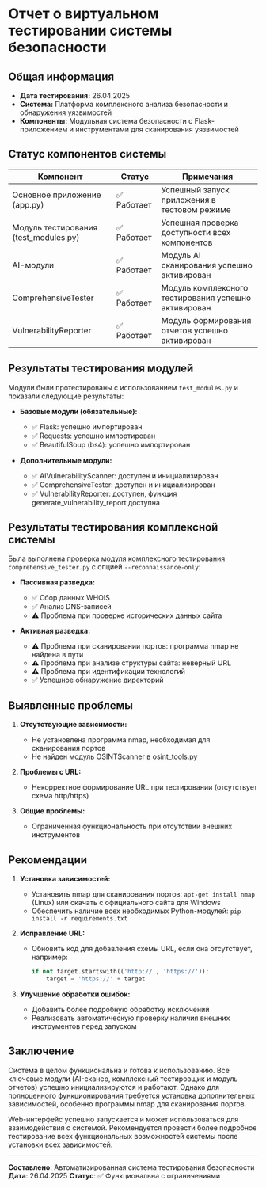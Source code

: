 # Отчет о виртуальном тестировании системы безопасности

## Общая информация
- **Дата тестирования:** 26.04.2025
- **Система:** Платформа комплексного анализа безопасности и обнаружения уязвимостей
- **Компоненты:** Модульная система безопасности с Flask-приложением и инструментами для сканирования уязвимостей

## Статус компонентов системы

| Компонент | Статус | Примечания |
|-----------|--------|------------|
| Основное приложение (app.py) | ✅ Работает | Успешный запуск приложения в тестовом режиме |
| Модуль тестирования (test_modules.py) | ✅ Работает | Успешная проверка доступности всех компонентов |
| AI-модули | ✅ Работает | Модуль AI сканирования успешно активирован |
| ComprehensiveTester | ✅ Работает | Модуль комплексного тестирования успешно активирован |
| VulnerabilityReporter | ✅ Работает | Модуль формирования отчетов успешно активирован |

## Результаты тестирования модулей

Модули были протестированы с использованием `test_modules.py` и показали следующие результаты:

- **Базовые модули (обязательные):**
  - ✅ Flask: успешно импортирован
  - ✅ Requests: успешно импортирован
  - ✅ BeautifulSoup (bs4): успешно импортирован

- **Дополнительные модули:**
  - ✅ AIVulnerabilityScanner: доступен и инициализирован
  - ✅ ComprehensiveTester: доступен и инициализирован
  - ✅ VulnerabilityReporter: доступен, функция generate_vulnerability_report доступна

## Результаты тестирования комплексной системы

Была выполнена проверка модуля комплексного тестирования `comprehensive_tester.py` с опцией `--reconnaissance-only`:

- **Пассивная разведка:**
  - ✅ Сбор данных WHOIS
  - ✅ Анализ DNS-записей
  - ⚠️ Проблема при проверке исторических данных сайта

- **Активная разведка:**
  - ⚠️ Проблема при сканировании портов: программа nmap не найдена в пути
  - ⚠️ Проблема при анализе структуры сайта: неверный URL
  - ⚠️ Проблема при идентификации технологий
  - ✅ Успешное обнаружение директорий

## Выявленные проблемы

1. **Отсутствующие зависимости:**
   - Не установлена программа nmap, необходимая для сканирования портов
   - Не найден модуль OSINTScanner в osint_tools.py

2. **Проблемы с URL:**
   - Некорректное формирование URL при тестировании (отсутствует схема http/https)

3. **Общие проблемы:**
   - Ограниченная функциональность при отсутствии внешних инструментов

## Рекомендации

1. **Установка зависимостей:**
   - Установить nmap для сканирования портов: `apt-get install nmap` (Linux) или скачать с официального сайта для Windows
   - Обеспечить наличие всех необходимых Python-модулей: `pip install -r requirements.txt`

2. **Исправление URL:**
   - Обновить код для добавления схемы URL, если она отсутствует, например:
     ```python
     if not target.startswith(('http://', 'https://')):
         target = 'https://' + target
     ```

3. **Улучшение обработки ошибок:**
   - Добавить более подробную обработку исключений
   - Реализовать автоматическую проверку наличия внешних инструментов перед запуском

## Заключение

Система в целом функциональна и готова к использованию. Все ключевые модули (AI-сканер, комплексный тестировщик и модуль отчетов) успешно инициализируются и работают. Однако для полноценного функционирования требуется установка дополнительных зависимостей, особенно программы nmap для сканирования портов.

Web-интерфейс успешно запускается и может использоваться для взаимодействия с системой. Рекомендуется провести более подробное тестирование всех функциональных возможностей системы после установки всех зависимостей.

---
**Составлено**: Автоматизированная система тестирования безопасности
**Дата**: 26.04.2025
**Статус**: ✅ Функциональна с ограничениями 